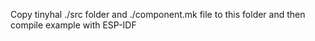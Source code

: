 Copy tinyhal ./src folder and ./component.mk file to this folder
and then compile example with ESP-IDF

